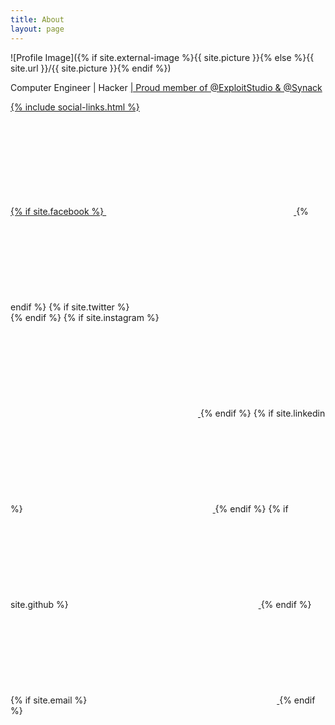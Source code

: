 ```yaml
---
title: About
layout: page
---
```

![Profile Image]({% if site.external-image %}{{ site.picture }}{% else %}{{ site.url }}/{{ site.picture }}{% endif %})

<p>Computer Engineer | Hacker <a href="https://home.kpmg/ee/en/"@KPMG</a> | Proud member of @ExploitStudio & @Synack</p>

{% include social-links.html %}

<div class="social-links">
    {% if site.facebook %}
        <a class="link" data-title="facebook.com/{{ site.facebook }}" href="https://facebook.com/{{ site.facebook }}" target="_blank" rel="noopener">
            <svg class="icon icon-facebook"><use xlink:href="#icon-facebook"></use></svg>
        </a>
    {% endif %}
    {% if site.twitter %}
        <a class="link" data-title="twitter.com/{{ site.twitter }}" href="https://twitter.com/{{ site.twitter }}" target="_blank" rel="noopener">
            <svg class="icon icon-twitter"><use xlink:href="#icon-twitter"></use></svg>
        </a>
    {% endif %}
    {% if site.instagram %}
        <a class="link" data-title="instagram.com/{{ site.instagram }}" href="https://instagram.com/{{ site.instagram }}" target="_blank"  rel="noopener">
            <svg class="icon icon-instagram"><use xlink:href="#icon-instagram"></use></svg>
        </a>
    {% endif %}
    {% if site.linkedin %}
        <a class="link" data-title="linkedin.com/in/{{ site.linkedin }}" href="https://www.linkedin.com/in/{{ site.linkedin }}" target="_blank"  rel="noopener">
            <svg class="icon icon-linkedin"><use xlink:href="#icon-linkedin"></use></svg>
        </a>
    {% endif %}
    {% if site.github %}
        <a class="link" data-title="github.com/{{ site.github }}" href="https://github.com/{{ site.github }}" target="_blank"  rel="noopener">
            <svg class="icon icon-github"><use xlink:href="#icon-github"></use></svg>
        </a>
    {% endif %}
    {% if site.email %}
        <a class="link" data-title="{{ site.email }}" href="mailto:{{ site.email }}"  rel="noopener">
            <svg class="icon icon-mail"><use xlink:href="#icon-mail"></use></svg>
        </a>
    {% endif %}
</div>